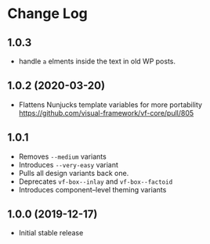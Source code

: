 # Change Log

## 1.0.3

* handle `a` elments inside the text in old WP posts.

## 1.0.2 (2020-03-20)

* Flattens Nunjucks template variables for more portability https://github.com/visual-framework/vf-core/pull/805

## 1.0.1

* Removes `--medium` variants
* Introduces `--very-easy` variant
* Pulls all design variants back one.
* Deprecates `vf-box--inlay` and `vf-box--factoid`
* Introduces component–level theming variants

## 1.0.0 (2019-12-17)

* Initial stable release
